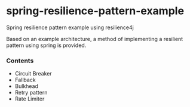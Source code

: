 # spring-resilience-pattern-example
Spring resilience pattern example using resilience4j

Based on an example architecture, a method of implementing a resilient pattern using spring is provided.

### Contents
- Circuit Breaker
- Fallback
- Bulkhead
- Retry pattern
- Rate Limiter

